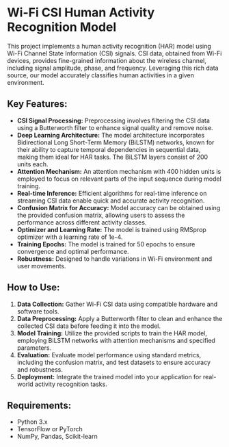 # Wi-Fi CSI Human Activity Recognition Model

This project implements a human activity recognition (HAR) model using Wi-Fi Channel State Information (CSI) signals. CSI data, obtained from Wi-Fi devices, provides fine-grained information about the wireless channel, including signal amplitude, phase, and frequency. Leveraging this rich data source, our model accurately classifies human activities in a given environment.

## Key Features:
- **CSI Signal Processing:** Preprocessing involves filtering the CSI data using a Butterworth filter to enhance signal quality and remove noise.
- **Deep Learning Architecture:** The model architecture incorporates Bidirectional Long Short-Term Memory (BiLSTM) networks, known for their ability to capture temporal dependencies in sequential data, making them ideal for HAR tasks. The BiLSTM layers consist of 200 units each.
- **Attention Mechanism:** An attention mechanism with 400 hidden units is employed to focus on relevant parts of the input sequence during model training.
- **Real-time Inference:** Efficient algorithms for real-time inference on streaming CSI data enable quick and accurate activity recognition.
- **Confusion Matrix for Accuracy:** Model accuracy can be obtained using the provided confusion matrix, allowing users to assess the performance across different activity classes.
- **Optimizer and Learning Rate:** The model is trained using RMSprop optimizer with a learning rate of 1e-4.
- **Training Epochs:** The model is trained for 50 epochs to ensure convergence and optimal performance.
- **Robustness:** Designed to handle variations in Wi-Fi environment and user movements.

## How to Use:
1. **Data Collection:** Gather Wi-Fi CSI data using compatible hardware and software tools.
2. **Data Preprocessing:** Apply a Butterworth filter to clean and enhance the collected CSI data before feeding it into the model.
3. **Model Training:** Utilize the provided scripts to train the HAR model, employing BiLSTM networks with attention mechanisms and specified parameters.
4. **Evaluation:** Evaluate model performance using standard metrics, including the confusion matrix, and test datasets to ensure accuracy and robustness.
5. **Deployment:** Integrate the trained model into your application for real-world activity recognition tasks.

## Requirements:
- Python 3.x
- TensorFlow or PyTorch
- NumPy, Pandas, Scikit-learn


